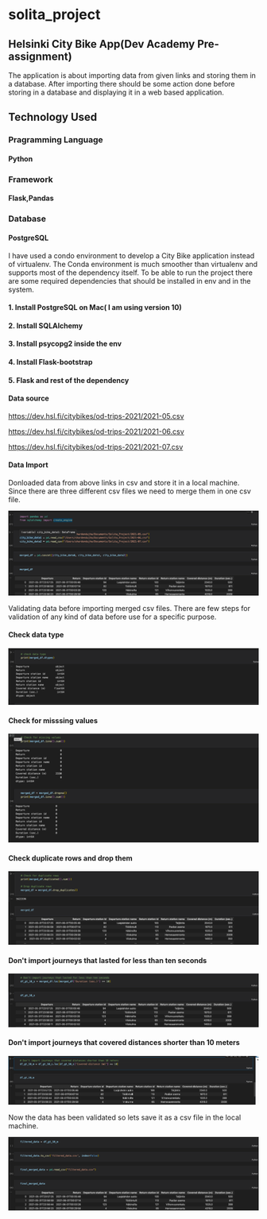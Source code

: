 # solita_project

## Helsinki City Bike App(Dev Academy Pre-assignment)

The application is about importing data from given links and storing them in a database. After importing there should be some action done before storing in a database and displaying it in a web based application.

## Technology Used

### Pragramming Language

#### Python

### Framework

#### Flask,Pandas

### Database

#### PostgreSQL

I have used a condo environment to develop a City Bike application instead of virtualenv. The Conda environment is much smoother than virtualenv and supports most of the dependency itself. To be able to run the project there are some required dependencies that should be installed in env and in the system.

#### 1. Install PostgreSQL on Mac( I am using version 10)
#### 2. Install SQLAlchemy
#### 3. Install psycopg2 inside the env
#### 4. Install Flask-bootstrap
#### 5. Flask and rest of the dependency 

#### Data source

https://dev.hsl.fi/citybikes/od-trips-2021/2021-05.csv

https://dev.hsl.fi/citybikes/od-trips-2021/2021-06.csv

https://dev.hsl.fi/citybikes/od-trips-2021/2021-07.csv

#### Data Import

Donloaded data from above links in csv and store it in a local machine. Since there are three different csv files we need to merge them in one csv file.

![merged data](images/data_merged.png)

Validating data before importing merged csv files. There are few steps for validation of any kind of data before use for a specific purpose.

#### Check data type

![check data](images/check_data_type.png)

#### Check for misssing values

![missing values](images/check_missing_values.png)


#### Check duplicate rows and drop them


![duplicate rows](images/chek_duplicate_rows.png)

#### Don't import journeys that lasted for less than ten seconds

![import less the ten seconds](images/import_less_then_ten.png)

#### Don't import journeys that covered distances shorter than 10 meters

![import shorter the ten meters](images/shorter_then_ten_meters.png)

Now the data has been validated so lets save it as a csv file in the local machine.

![save data csv](images/filtered_data.png)